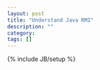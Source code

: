 ```yaml
---
layout: post
title: "Understand Java RMI"
description: ""
category: 
tags: []
---
```

{% include JB/setup %}
